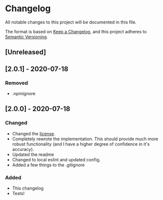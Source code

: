 # Changelog

All notable changes to this project will be documented in this file.

The format is based on [Keep a Changelog](https://keepachangelog.com/en/1.0.0/),
and this project adheres to [Semantic Versioning](https://semver.org/spec/v2.0.0.html).

## [Unreleased]

## [2.0.1] - 2020-07-18

### Removed

- .npmignore

## [2.0.0] - 2020-07-18

### Changed

- Changed the [license](./LICENSE.md).
- Completely rewrote the implementation. This should provide much more robust functionality (and I have a higher degree of confidence in it's accuracy).
- Updated the readme
- Changed to local eslint and updated config.
- Added a few things to the .gitignore

### Added

- This changelog
- Tests!

